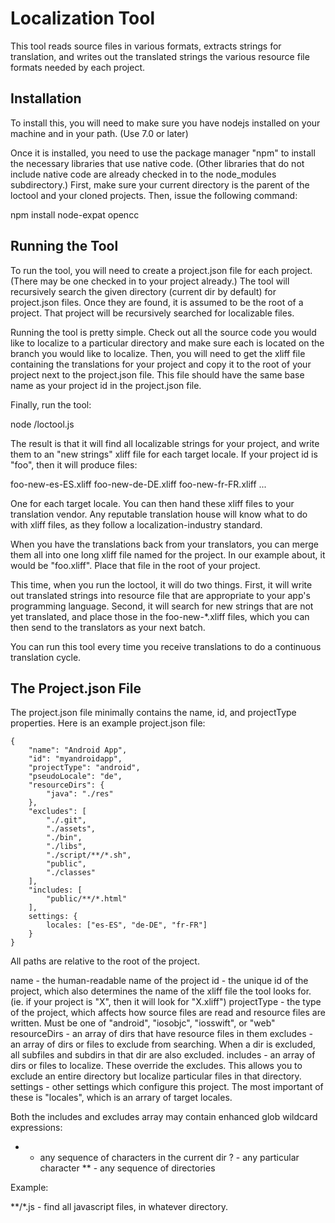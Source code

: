 Localization Tool
=================

This tool reads source files in various formats, extracts strings
for translation, and writes out the translated strings the various 
resource file formats needed by each project.

Installation
------------

To install this, you will need to make sure you have nodejs installed
on your machine and in your path. (Use 7.0 or later)

Once it is installed, you need to use the package manager "npm" to install
the necessary libraries that use native code. (Other libraries that do not
include native code are already checked in to the node_modules subdirectory.)
First, make sure your current directory is the
parent of the loctool and your cloned projects. Then, issue the following
command:

npm install node-expat opencc

Running the Tool
----------------

To run the tool, you will need to create a project.json file for 
each project. (There may be one checked in to your project already.)
The tool will recursively search the given directory
(current dir by default) for project.json files. Once they are
found, it is assumed to be the root of a project. That project will
be recursively searched for localizable files.

Running the tool is pretty simple. Check out all the source code you
would like to localize to a particular directory and make sure each
is located on the branch you would like to localize. Then, you will
need to get the xliff file containing the translations for your
project and copy it to the root of your project next to the 
project.json file. This file should have the same base name as your
project id in the project.json file.

Finally, run the tool:

node <path-to-the-loctool-dir>/loctool.js

The result is that it will find all localizable strings for your 
project, and write them to an "new strings" xliff file for each
target locale. If your project id is "foo", then it will produce files:

foo-new-es-ES.xliff
foo-new-de-DE.xliff
foo-new-fr-FR.xliff
...

One for each target locale. You can then hand these xliff files to
your translation vendor. Any reputable translation house will know
what to do with xliff files, as they follow a localization-industry 
standard.

When you have the translations back from your translators, you can 
merge them all into one long xliff file named for the project. In 
our example about, it would be "foo.xliff". Place that file in the
root of your project.

This time, when you run the loctool, it will do two things. First,
it will write out translated strings into resource file that are
appropriate to your app's programming language. Second, it will 
search for new strings that are not yet translated, and place those
in the foo-new-*.xliff files, which you can then send to the translators
as your next batch.

You can run this tool every time you receive translations to do
a continuous translation cycle.

The Project.json File
---------------------

The project.json file minimally contains the name, id, and projectType
properties. Here is an example project.json file:

```
{
    "name": "Android App",
    "id": "myandroidapp",
    "projectType": "android",
    "pseudoLocale": "de",
    "resourceDirs": {
    	"java": "./res"
    },
    "excludes": [
    	"./.git",
    	"./assets",
    	"./bin",
    	"./libs",
    	"./script/**/*.sh",
    	"public",
    	"./classes"
    ],
    "includes: [
    	"public/**/*.html"
    ],
    settings: {
        locales: ["es-ES", "de-DE", "fr-FR"]            
    }
}
```

All paths are relative to the root of the project.

name         - the human-readable name of the project
id           - the unique id of the project, which also determines the 
               name of the xliff file the tool looks for. (ie. if your
               project is "X", then it will look for "X.xliff")
projectType  - the type of the project, which affects how source files
               are read and resource files are written. Must be one of
               "android", "iosobjc", "iosswift", or "web"
resourceDirs - an array of dirs that have resource files in them
excludes     - an array of dirs or files to exclude from searching. When
               a dir is excluded, all subfiles and subdirs in that dir 
               are also excluded.
includes     - an array of dirs or files to localize. These override the 
               excludes. This allows you to exclude an entire directory
               but localize particular files in that directory.
settings     - other settings which configure this project. The most
               important of these is "locales", which is an arrary of
               target locales.

Both the includes and excludes array may contain enhanced glob 
wildcard expressions:

* - any sequence of characters in the current dir
? - any particular character
** - any sequence of directories

Example:

**/*.js   - find all javascript files, in whatever directory.
